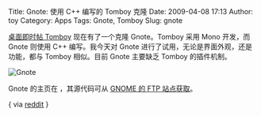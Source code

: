 Title: Gnote: 使用 C++ 编写的 Tomboy 克隆
Date: 2009-04-08 17:13
Author: toy
Category: Apps
Tags: Gnote, Tomboy
Slug: gnote

[桌面即时帖 Tomboy](http://linuxtoy.org/archives/tomboy.html)
现在有了一个克隆 Gnote。Tomboy 采用 Mono 开发，而 Gnote 则使用 C++
编写。我今天对 Gnote 进行了试用，无论是界面外观，还是功能，都与 Tomboy
相似。目前 Gnote 主要缺乏 Tomboy 的插件机制。

![Gnote](http://i.linuxtoy.org/images/2009/04/gnote.png)

Gnote 的主页在 ，其源代码可从 [GNOME 的 FTP
站点获取](http://ftp.gnome.org/pub/GNOME/sources/gnote/)。

{ via
[reddit](http://www.reddit.com/r/linux/comments/8ah0b/gnote\_010\_c\_tomboy\_clone\_released/)
}
